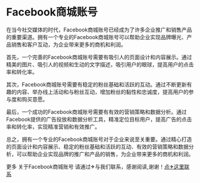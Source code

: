 # Facebook商城账号

在当今社交媒体的时代，Facebook商城账号已经成为了许多企业推广和销售产品的重要渠道。拥有一个专业的Facebook商城账号可以帮助企业实现品牌曝光、产品销售和客户互动，为企业带来更多的商机和利润。

首先，一个完善的Facebook商城账号需要有吸引人的页面设计和内容展示。通过精美的图片、吸引人的视频和生动的文字描述，吸引用户的眼球，提高用户的点击率和转化率。

其次，Facebook商城账号需要有稳定的粉丝基础和活跃的互动。通过不断更新有趣的内容、举办线上活动和与粉丝互动，增加粉丝的黏性和忠诚度，提高用户的参与度和购买意愿。

最后，一个成功的Facebook商城账号需要有有效的营销策略和数据分析。通过Facebook提供的广告投放和数据分析工具，精准定位目标用户，提高广告的点击率和转化率，实现精准营销和有效推广。

总之，拥有一个专业的Facebook商城账号对于企业来说至关重要。通过精心打造的页面设计和内容展示、稳定的粉丝基础和活跃的互动、有效的营销策略和数据分析，可以帮助企业实现品牌的推广和产品的销售，为企业带来更多的商机和利润。

更多 关于Facebook商城账号 请通过✈与我们联系，感谢阅读,谢谢！[点✈这里联系](https://k02.cc)